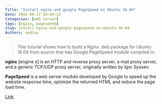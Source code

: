```yaml
---
Title: "Install nginx and google PageSpeed on Ubuntu 16.04"
Date: 2016-08-27 19:44:13
Categories: [web server]
tags: [nginx, pagespeed]
Slug: install-nginx-and-google-pagespeed-on-ubuntu-16-04
Authors: sedlav
---
```


> This tutorial shows how to build a Nginx .deb package for Ubuntu 16.04 from source that has Google PageSpeed module compiled in.

**nginx** [engine x] is an HTTP and reverse proxy server, a mail proxy server, and a generic TCP/UDP proxy server, originally written by Igor Sysoev.

**PageSpeed** is a web server module developed by Google to speed up the website response time, optimize the returned HTML and reduce the page load time.

[Link](https://www.howtoforge.com/tutorial/how-to-install-nginx-and-google-pagespeed-on-ubuntu-16-04/)

